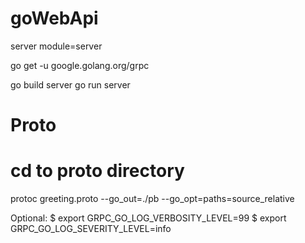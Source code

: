 # goWebApi

server module=server

go get -u google.golang.org/grpc

go build server
go run server

# Proto
# cd to proto directory
protoc greeting.proto --go_out=./pb --go_opt=paths=source_relative

Optional: 
$ export GRPC_GO_LOG_VERBOSITY_LEVEL=99
$ export GRPC_GO_LOG_SEVERITY_LEVEL=info
